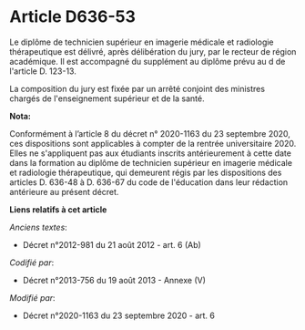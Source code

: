 # Article D636-53

Le diplôme de technicien supérieur en imagerie médicale et radiologie thérapeutique est délivré, après délibération du jury,
par le recteur de région académique. Il est accompagné du supplément au diplôme prévu au d de l'article D. 123-13.

La composition du jury est fixée par un arrêté conjoint des ministres chargés de l'enseignement supérieur et de la santé.

**Nota:**

Conformément à l’article 8 du décret n° 2020-1163 du 23 septembre 2020, ces dispositions sont applicables à compter de la
rentrée universitaire 2020. Elles ne s'appliquent pas aux étudiants inscrits antérieurement à cette date dans la formation au
diplôme de technicien supérieur en imagerie médicale et radiologie thérapeutique, qui demeurent régis par les dispositions
des articles D. 636-48 à D. 636-67 du code de l'éducation dans leur rédaction antérieure au présent décret.

**Liens relatifs à cet article**

_Anciens textes_:

  - Décret n°2012-981 du 21 août 2012 - art. 6 (Ab)

_Codifié par_:

  - Décret n°2013-756 du 19 août 2013 -  Annexe (V)

_Modifié par_:

  - Décret n°2020-1163 du 23 septembre 2020 - art. 6
